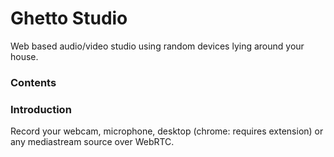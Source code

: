 Ghetto Studio
=============

Web based audio/video studio using random devices lying around your house.

### Contents

### Introduction
Record your webcam, microphone, desktop (chrome: requires extension) or any mediastream source over WebRTC.
